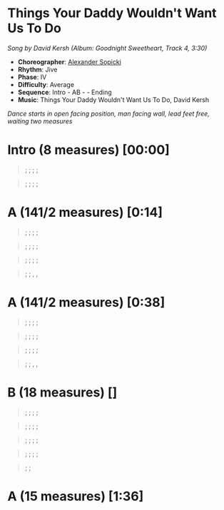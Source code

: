 # Things Your Daddy Wouldn't Want Us To Do
*Song by David Kersh (Album: Goodnight Sweetheart, Track 4, 3:30)*
 
* **Choreographer**: [Alexander Sopicki](mailto:cuesheets@gmx.net "cuesheets@gmx.net")
* **Rhythm**: Jive
* **Phase**: IV
* **Difficulty**: Average
* **Sequence**: Intro - AB -  - Ending
* **Music**: Things Your Daddy Wouldn't Want Us To Do, David Kersh
 
*Dance starts in open facing position, man facing wall, lead feet free, waiting two measures*
 
# Intro (8 measures) [00:00]

> ; ; ; ;

> ; ; ; ;

# A (141/2 measures) [0:14]

> ; ; ; ;

> ; ; ; ;

> ; ; ; ; 

> ; ; , ,

# A (141/2 measures) [0:38]

> ; ; ; ;

> ; ; ; ;

> ; ; ; ; 

> ; ; , , 

# B (18 measures) []

> ; ; ; ;

> ; ; ; ; 

> ; ; ; ;

> ; ; ; ;

> ; ;

# A (15 measures) [1:36]

